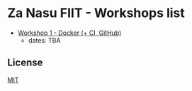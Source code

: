 # Za Nasu FIIT - Workshops list

- [Workshop 1 - Docker (+ CI, GitHub)](https://github.com/zanasufiit/ws1-docker)
  - dates: TBA



## License
[MIT](LICENSE)
